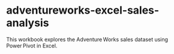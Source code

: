 # adventureworks-excel-sales-analysis
This workbook explores the Adventure Works sales dataset using Power Pivot in Excel.
